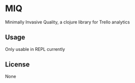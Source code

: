 # MIQ

Minimally Invasive Quality, a clojure library for Trello analytics

## Usage

Only usable in REPL currently

## License

None
